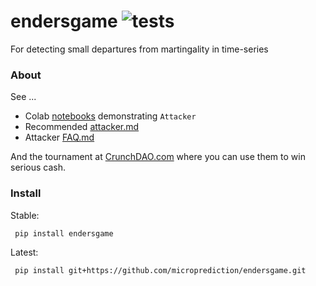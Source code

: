 # endersgame ![tests](https://github.com/microprediction/endersgame/actions/workflows/tests.yml/badge.svg)

For detecting small departures from martingality in time-series

### About
See ...

 - Colab [notebooks](https://github.com/microprediction/endersnotebooks) demonstrating `Attacker`
 - Recommended [attacker.md](https://github.com/microprediction/endersgame/blob/main/endersgame/attackers/attacker.md)
 - Attacker [FAQ.md](https://github.com/microprediction/endersgame/blob/main/endersgame/attackers/FAQ.md)

And the tournament at [CrunchDAO.com](https://www.crunchdao.com) where you can use them to win serious cash. 


### Install 
Stable:

     pip install endersgame 

Latest:

     pip install git+https://github.com/microprediction/endersgame.git
 




